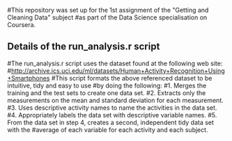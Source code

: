 #This repository was set up for the 1st assignment of the "Getting and Cleaning Data" subject 
#as part of the Data Science specialisation on Coursera.

## Details of the run_analysis.r script
#The run_analysis.r script uses the dataset found at the following web site:
#http://archive.ics.uci.edu/ml/datasets/Human+Activity+Recognition+Using+Smartphones
#This script formats the above referenced dataset to be intuitive, tidy and easy to use
#by doing the following:
#1. Merges the training and the test sets to create one data set.
#2. Extracts only the measurements on the mean and standard deviation for each measurement.
#3. Uses descriptive activity names to name the activities in the data set.
#4. Appropriately labels the data set with descriptive variable names.
#5. From the data set in step 4, creates a second, independent tidy data set with the
#average of each variable for each activity and each subject.


